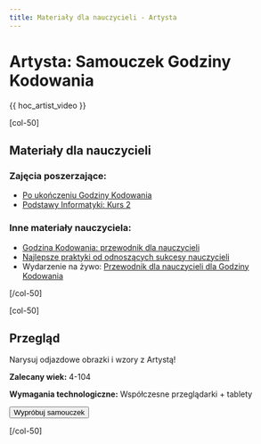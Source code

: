 ```yaml
---
title: Materiały dla nauczycieli - Artysta
---
```


# Artysta: Samouczek Godziny Kodowania

{{ hoc_artist_video }}

[col-50]

## Materiały dla nauczycieli

### Zajęcia poszerzające:

- [Po ukończeniu Godziny Kodowania](http://code.org/learn/beyond)
- [Podstawy Informatyki: Kurs 2](https://studio.code.org/s/course2)

### Inne materiały nauczyciela:

- [Godzina Kodowania: przewodnik dla nauczycieli](https://hourofcode.com/how-to)
- [Najlepsze praktyki od odnoszących sukcesy nauczycieli](http://www.slideshare.net/TeachCode/hour-of-code-best-practices-for-successful-educators-51273466)
- Wydarzenie na żywo: [Przewodnik dla nauczycieli dla Godziny Kodowania](https://www.eventbrite.com/e/an-educators-guide-to-the-hour-of-code-tickets-17987415845)

[/col-50]

[col-50]

## Przegląd

Narysuj odjazdowe obrazki i wzory z Artystą!

**Zalecany wiek:** 4-104

**Wymagania technologiczne:** Współczesne przeglądarki + tablety

<a href="http://studio.code.org/s/artist/reset"><button>Wypróbuj samouczek</button></a>

[/col-50]
